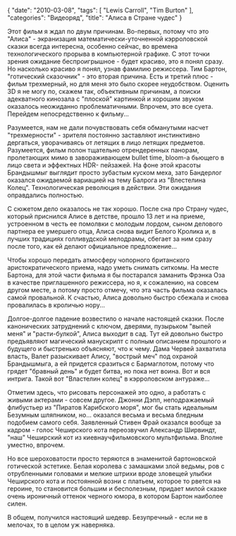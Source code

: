 {
   "date": "2010-03-08",
   "tags": [
      "Lewis Carroll",
      "Tim Burton"
   ],
   "categories": "Видеоряд",
   "title": "Алиса в Стране чудес"
}

Этот фильм я ждал по двум причинам. Во-первых, потому что это "Алиса" - экранизация математически-уточненной кэрроловской сказки всегда интересна, особенно сейчас, во времена технологического прорыва в компьютерной графике. С этот точки зрения ожидание беспроигрышное - будет красиво, это я понял сразу. Но насколько красиво я понял, узнав фамилию режиссера. Тим Бартон, "готический сказочник" - это вторая причина. Есть и третий плюс - фильм трехмерный, но для меня это было скорее неудобством. Оценить 3D я не могу по, скажем так, объективным причинам, а поиски адекватного кинозала с "плоской" картинкой и хорошим звуком оказалось неожиданно проблематичными. Впрочем, это все суета. Перейдем непосредственно к фильму...

Разумеется, нам не дали почувствовать себя обманутыми насчет "трехмерности" - зрителя постоянно заставляют инстинктивно дергаться, уворачиваясь от летящих в лицо летящих предметов. Разумеется, фильм полон тщательно отрендеренных панорам, пролетающих мимо в завораживающем bullet time, bloom-а бьющего в лицо света и эффектных HDR- пейзажей. На фоне этой красоты Брандышмыг выглядит просто зубастым куском меха, зато Бандерлог оказался ожидаемой вариацией на тему Балрога из "Влестелина Колец". Технологическая революция в действии. Эти ожидания оправдались полностью.

С сюжетом дело оказалось не так хорошо. После сна про Страну чудес, который приснился Алисе в детстве, прошло 13 лет и на приеме, устроенном в честь ее помолвки с молодым лордом, сыном делового партнера ее умершего отца, Алиса снова видит Белого Кролика и, в лучших традициях голливудской мелодрамы, сбегает за ним сразу после того, как ей делают официальное предложение...

Чтобы хорошо передать атмосферу чопорного британского аристократического приема, надо уметь снимать ситкомы. На месте Бартона, для этой части фильма я бы постарался заманить Фрэнка Оза в качестве приглашенного режиссера, но я, к сожалению, на совсем другом месте, а потому просто отмечу, что эта часть фильма оказалась самой провальной. К счастью, Алиса довольно быстро сбежала и снова провалилась в кроличью нору...

Долгое-долгое падение возвестило о начале настоящей сказки. После канонических затруднений с ключом, дверями, пузырьком "выпей меня" и "расти-булкой", Алиса выходит в сад. Тут ей довольно быстро предъявляют магический манускрипт с полным описанием прошлого и будущего и быстренько объясняют, что к чему. Дама Червей захватила власть, Валет разыскивает Алису, "вострый меч" под охраной Брандышмыга, а ей придется сразиться с Бармаглотом, потому что грядет "бравный день" и будет битва, но пока нет воина. Вот и вся интрига. Такой вот "Властелин колец" в кэрроловском антураже...

Отметим здесь, что рисовать персонажей это одно, а работать с живыми актерами - совсем другое. Джонни Дэпп, неподражаемый флибустьер из "Пиратов Карибского моря", мог бы стать идеальным Безумным шляпником, но... оказался весьма и весьма бледным подобием самого себя. Заявленный Стивен Фрай оказался вообще за кадром - голос Чеширского кота переозвучил Александр Ширвиндт, "наш" Чеширский кот из киевнаучфильмовского мультфильма. Вполне уместно, впрочем.

Но все шероховатости просто теряются в знаменитой бартоновской готической эстетике. Белая королева с замашками злой ведьмы, ров с отрубленными головами и мелкие штрихи вроде зловещей улыбки Чеширского кота и постоянной возни с платьем, которое то рвется на героине, то становится большим и бесполезным, придает милой сказке очень ироничный оттенок черного юмора, в котором Бартон наиболее силен.

В общем, получился настоящий шедевр. Безупречный - если не в мелочах, то в целом уж наверняка.
